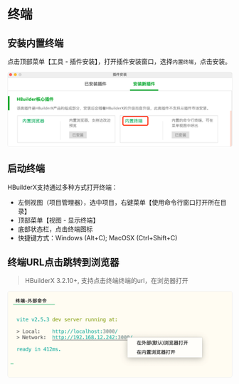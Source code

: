# 终端

## 安装内置终端

点击顶部菜单【工具 - 插件安装】，打开插件安装窗口，选择`内置终端`，点击安装。

<img src="/static/snapshots/tutorial/terminal/terminal_install.png" style="zoom: 50%; border: 1px solid #eee; border-radius: 10px;"/>

## 启动终端

HBuilderX支持通过多种方式打开终端：

- 左侧视图（项目管理器），选中项目，右键菜单【使用命令行窗口打开所在目录】
- 顶部菜单【视图 - 显示终端】
- 底部状态栏，点击终端图标
- 快捷键方式：Windows (Alt+C); MacOSX (Ctrl+Shift+C)

## 终端URL点击跳转到浏览器

> HBuilderX 3.2.10+, 支持点击终端终端的url，在浏览器打开

<img src="/static/snapshots/tutorial/terminal/terminal_url.png" style="zoom: 50%; border: 1px solid #eee; border-radius: 10px;"/>